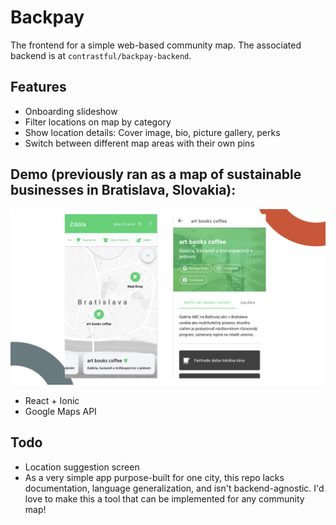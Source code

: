 # Backpay

The frontend for a simple web-based community map. The associated backend is at `contrastful/backpay-backend`.

## Features

- Onboarding slideshow
- Filter locations on map by category
- Show location details: Cover image, bio, picture gallery, perks
- Switch between different map areas with their own pins

## Demo (previously ran as a map of sustainable businesses in Bratislava, Slovakia):

![Screenshot](./demo-image.png)

- React + Ionic
- Google Maps API

## Todo

- Location suggestion screen
- As a very simple app purpose-built for one city, this repo lacks documentation, language generalization, and isn't backend-agnostic. I'd love to make this a tool that can be implemented for any community map!